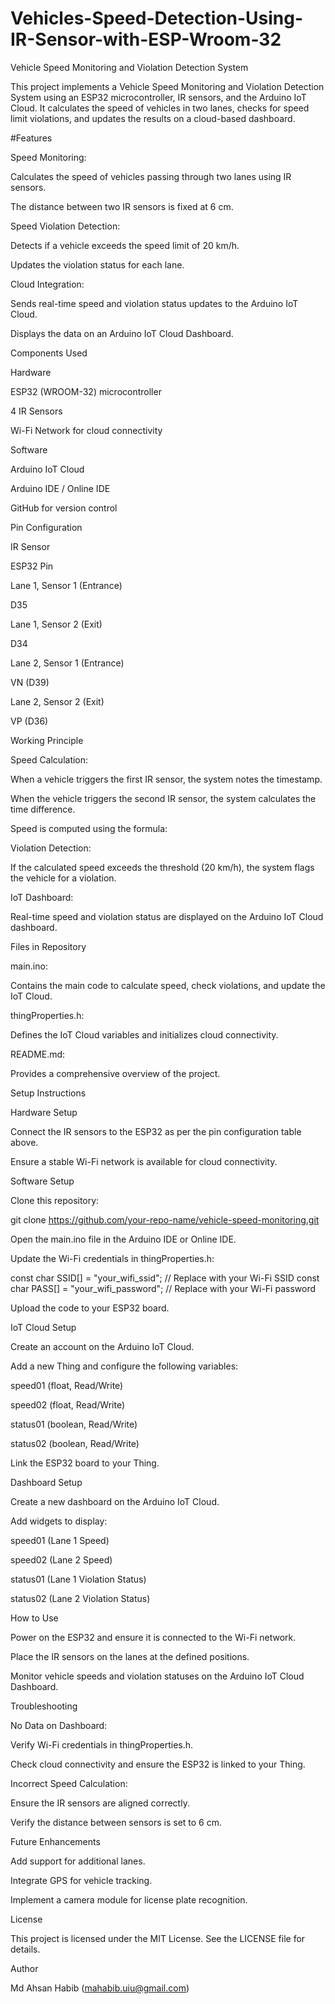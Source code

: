 # Vehicles-Speed-Detection-Using-IR-Sensor-with-ESP-Wroom-32
Vehicle Speed Monitoring and Violation Detection System

This project implements a Vehicle Speed Monitoring and Violation Detection System using an ESP32 microcontroller, IR sensors, and the Arduino IoT Cloud. It calculates the speed of vehicles in two lanes, checks for speed limit violations, and updates the results on a cloud-based dashboard.

#Features

Speed Monitoring:

Calculates the speed of vehicles passing through two lanes using IR sensors.

The distance between two IR sensors is fixed at 6 cm.

Speed Violation Detection:

Detects if a vehicle exceeds the speed limit of 20 km/h.

Updates the violation status for each lane.

Cloud Integration:

Sends real-time speed and violation status updates to the Arduino IoT Cloud.

Displays the data on an Arduino IoT Cloud Dashboard.

Components Used

Hardware

ESP32 (WROOM-32) microcontroller

4 IR Sensors

Wi-Fi Network for cloud connectivity

Software

Arduino IoT Cloud

Arduino IDE / Online IDE

GitHub for version control

Pin Configuration

IR Sensor

ESP32 Pin

Lane 1, Sensor 1 (Entrance)

D35

Lane 1, Sensor 2 (Exit)

D34

Lane 2, Sensor 1 (Entrance)

VN (D39)

Lane 2, Sensor 2 (Exit)

VP (D36)

Working Principle

Speed Calculation:

When a vehicle triggers the first IR sensor, the system notes the timestamp.

When the vehicle triggers the second IR sensor, the system calculates the time difference.

Speed is computed using the formula:



Violation Detection:

If the calculated speed exceeds the threshold (20 km/h), the system flags the vehicle for a violation.

IoT Dashboard:

Real-time speed and violation status are displayed on the Arduino IoT Cloud dashboard.

Files in Repository

main.ino:

Contains the main code to calculate speed, check violations, and update the IoT Cloud.

thingProperties.h:

Defines the IoT Cloud variables and initializes cloud connectivity.

README.md:

Provides a comprehensive overview of the project.

Setup Instructions

Hardware Setup

Connect the IR sensors to the ESP32 as per the pin configuration table above.

Ensure a stable Wi-Fi network is available for cloud connectivity.

Software Setup

Clone this repository:

git clone https://github.com/your-repo-name/vehicle-speed-monitoring.git

Open the main.ino file in the Arduino IDE or Online IDE.

Update the Wi-Fi credentials in thingProperties.h:

const char SSID[] = "your_wifi_ssid";  // Replace with your Wi-Fi SSID
const char PASS[] = "your_wifi_password";  // Replace with your Wi-Fi password

Upload the code to your ESP32 board.

IoT Cloud Setup

Create an account on the Arduino IoT Cloud.

Add a new Thing and configure the following variables:

speed01 (float, Read/Write)

speed02 (float, Read/Write)

status01 (boolean, Read/Write)

status02 (boolean, Read/Write)

Link the ESP32 board to your Thing.

Dashboard Setup

Create a new dashboard on the Arduino IoT Cloud.

Add widgets to display:

speed01 (Lane 1 Speed)

speed02 (Lane 2 Speed)

status01 (Lane 1 Violation Status)

status02 (Lane 2 Violation Status)

How to Use

Power on the ESP32 and ensure it is connected to the Wi-Fi network.

Place the IR sensors on the lanes at the defined positions.

Monitor vehicle speeds and violation statuses on the Arduino IoT Cloud Dashboard.

Troubleshooting

No Data on Dashboard:

Verify Wi-Fi credentials in thingProperties.h.

Check cloud connectivity and ensure the ESP32 is linked to your Thing.

Incorrect Speed Calculation:

Ensure the IR sensors are aligned correctly.

Verify the distance between sensors is set to 6 cm.

Future Enhancements

Add support for additional lanes.

Integrate GPS for vehicle tracking.

Implement a camera module for license plate recognition.

License

This project is licensed under the MIT License. See the LICENSE file for details.

Author

Md Ahsan Habib (mahabib.uiu@gmail.com)
